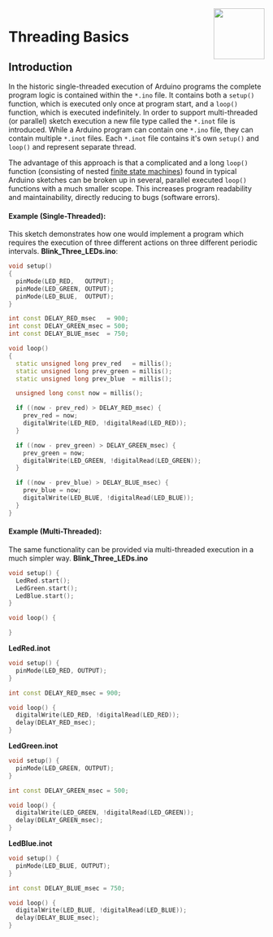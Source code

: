 <img src="https://content.arduino.cc/website/Arduino_logo_teal.svg" height="100" align="right"/>

Threading Basics
================
## Introduction
In the historic single-threaded execution of Arduino programs the complete program logic is contained within the `*.ino` file. It contains both a `setup()` function, which is executed only once at program start, and a `loop()` function, which is executed indefinitely. In order to support multi-threaded (or parallel) sketch execution a new file type called the `*.inot` file is introduced. While a Arduino program can contain one `*.ino` file, they can contain multiple `*.inot` files. Each `*.inot` file contains it's own `setup()` and `loop()` and represent separate thread.

The advantage of this approach is that a complicated and a long `loop()` function (consisting of nested [finite state machines](https://en.wikipedia.org/wiki/Finite-state_machine)) found in typical Arduino sketches can be broken up in several, parallel executed `loop()` functions with a much smaller scope. This increases program readability and maintainability, directly reducing to bugs (software errors).

#### Example (Single-Threaded):
This sketch demonstrates how one would implement a program which requires the execution of three different actions on three different periodic intervals.
**Blink_Three_LEDs.ino**:
```C++
void setup()
{
  pinMode(LED_RED,   OUTPUT);
  pinMode(LED_GREEN, OUTPUT);
  pinMode(LED_BLUE,  OUTPUT);
}

int const DELAY_RED_msec   = 900;
int const DELAY_GREEN_msec = 500;
int const DELAY_BLUE_msec  = 750;

void loop()
{
  static unsigned long prev_red   = millis();
  static unsigned long prev_green = millis();
  static unsigned long prev_blue  = millis();

  unsigned long const now = millis();

  if ((now - prev_red) > DELAY_RED_msec) {
    prev_red = now;
    digitalWrite(LED_RED, !digitalRead(LED_RED));
  }

  if ((now - prev_green) > DELAY_GREEN_msec) {
    prev_green = now;
    digitalWrite(LED_GREEN, !digitalRead(LED_GREEN));
  }

  if ((now - prev_blue) > DELAY_BLUE_msec) {
    prev_blue = now;
    digitalWrite(LED_BLUE, !digitalRead(LED_BLUE));
  }
}
```
#### Example (Multi-Threaded):
The same functionality can be provided via multi-threaded execution in a much simpler way.
**Blink_Three_LEDs.ino**
```C++
void setup() {
  LedRed.start();
  LedGreen.start();
  LedBlue.start();
}

void loop() {

}
```
**LedRed.inot**
```C++
void setup() {
  pinMode(LED_RED, OUTPUT);
}

int const DELAY_RED_msec = 900;

void loop() {
  digitalWrite(LED_RED, !digitalRead(LED_RED));
  delay(DELAY_RED_msec);
}
```
**LedGreen.inot**
```C++
void setup() {
  pinMode(LED_GREEN, OUTPUT);
}

int const DELAY_GREEN_msec = 500;

void loop() {
  digitalWrite(LED_GREEN, !digitalRead(LED_GREEN));
  delay(DELAY_GREEN_msec);
}
```
**LedBlue.inot**
```C++
void setup() {
  pinMode(LED_BLUE, OUTPUT);
}

int const DELAY_BLUE_msec = 750;

void loop() {
  digitalWrite(LED_BLUE, !digitalRead(LED_BLUE));
  delay(DELAY_BLUE_msec);
}
```
